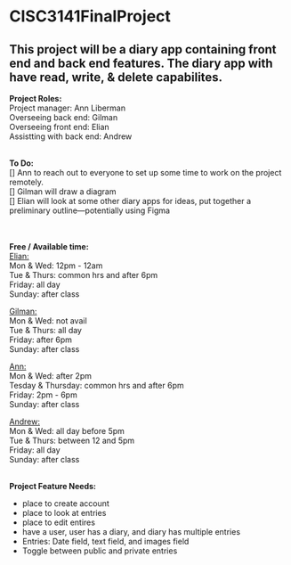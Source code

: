 # CISC3141FinalProject
## This project will be a diary app containing front end and back end features. The diary app with have read, write, & delete capabilites. 

**Project Roles:** <br>
Project manager: Ann Liberman <br>
Overseeing back end: Gilman <br>
Overseeing front end: Elian <br>
Assistting with back end: Andrew <br>
<br>

**To Do:** <br>
[] Ann to reach out to everyone to set up some time to work on the project remotely. <br> 
[] Gilman will draw a diagram <br>
[] Elian will look at some other diary apps for ideas, put together a preliminary outline—potentially using Figma <br>  
<br>

**Free / Available time:** <br>
<ins>Elian:</ins> <br>
Mon & Wed: 12pm - 12am <br>
Tue & Thurs: common hrs and after 6pm <br> 
Friday: all day <br>
Sunday: after class <br>

<ins>Gilman:</ins> <br>
Mon & Wed: not avail <br>
Tue & Thurs: all day <br>
Friday: after 6pm  <br>
Sunday: after class <br>

<ins>Ann:</ins> <br>
Mon & Wed: after 2pm <br>
Tesday & Thursday: common hrs and after 6pm <br>
Friday: 2pm - 6pm <br>
Sunday: after class <br>

<ins>Andrew:</ins> <br>
Mon & Wed: all day before 5pm <br>
Tue & Thurs: between 12 and 5pm <br>
Friday: all day <br>
Sunday: after class <br>
<br>

**Project Feature Needs:** <br>
- place to create account <br>
- place to look at entries <br>
- place to edit entires <br>
- have a user, user has a diary, and diary has multiple entries <br>
- Entries: Date field, text field, and images field <br>
- Toggle between public and private entries <br>
